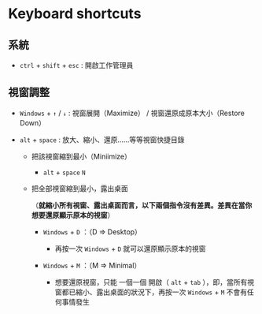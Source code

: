 # Keyboard shortcuts


## 系統

* `ctrl` + `shift` + `esc` : 開啟工作管理員


## 視窗調整

* `Windows` + `↑` / `↓` : 視窗展開（Maximize） / 視窗還原成原本大小（Restore Down）

* `alt` + `space` : 放大、縮小、還原......等等視窗快捷目錄

  * 把該視窗縮到最小（Miniimize）
    * `alt` + `space`  `N`

  * 把全部視窗縮到最小，露出桌面

    （**就縮小所有視窗、露出桌面而言，以下兩個指令沒有差異。差異在當你想要還原顯示原本的視窗**）

    * `Windows` + `D` ：（D => Desktop）
      * 再按一次 `Windows` + `D` 就可以還原顯示原本的視窗

    * `Windows` + `M` ：（M => Minimal）
      * 想要還原視窗，只能 一個一個 開啟（ `alt` + `tab` ），即，當所有視窗都已縮小、露出桌面的狀況下，再按一次 `Windows` + `M` 不會有任何事情發生  